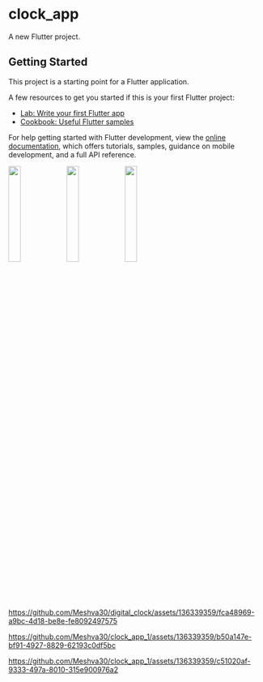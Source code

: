 # clock_app

A new Flutter project.

## Getting Started

This project is a starting point for a Flutter application.

A few resources to get you started if this is your first Flutter project:

- [Lab: Write your first Flutter app](https://docs.flutter.dev/get-started/codelab)
- [Cookbook: Useful Flutter samples](https://docs.flutter.dev/cookbook)

For help getting started with Flutter development, view the
[online documentation](https://docs.flutter.dev/), which offers tutorials,
samples, guidance on mobile development, and a full API reference.

<p>
<img src= "https://github.com/Meshva30/digital_clock/assets/136339359/306fbb86-3218-4c96-bb00-e7ee32ac2519"width=22% heigh=35%>
<img src= "https://github.com/Meshva30/clock_app_1/assets/136339359/169394ee-3cd3-4102-b716-3d23f1b5ee50"width=22% heigh=35%>
<img src= "https://github.com/Meshva30/clock_app_1/assets/136339359/5f423c2e-2df7-435c-b017-7ec2e2e6c9c0"width=22% heigh=35%>

</p>



https://github.com/Meshva30/digital_clock/assets/136339359/fca48969-a9bc-4d18-be8e-fe8092497575

https://github.com/Meshva30/clock_app_1/assets/136339359/b50a147e-bf91-4927-8829-62193c0df5bc



https://github.com/Meshva30/clock_app_1/assets/136339359/c51020af-9333-497a-8010-315e900976a2



